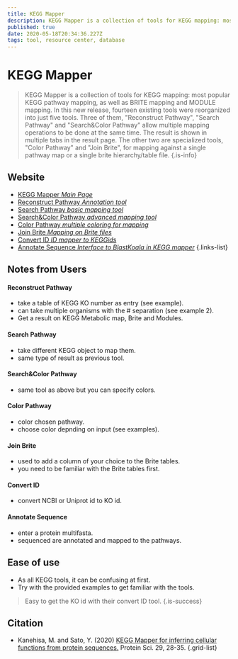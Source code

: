 ```yaml
---
title: KEGG Mapper
description: KEGG Mapper is a collection of tools for KEGG mapping: most popular KEGG pathway mapping, as well as BRITE mapping and MODULE mapping.
published: true
date: 2020-05-18T20:34:36.227Z
tags: tool, resource center, database
---
```


# KEGG Mapper

> KEGG Mapper is a collection of tools for KEGG mapping: most popular KEGG pathway mapping, as well as BRITE mapping and MODULE mapping. In this new release, fourteen existing tools were reorganized into just five tools. Three of them, "Reconstruct Pathway", "Search Pathway" and "Search&Color Pathway" allow multiple mapping operations to be done at the same time. The result is shown in multiple tabs in the result page. The other two are specialized tools, "Color Pathway" and "Join Brite", for mapping against a single pathway map or a single brite hierarchy/table file.
{.is-info}



## Website
- [KEGG Mapper *Main Page*](https://www.genome.jp/kegg/mapper.html)
- [Reconstruct Pathway *Annotation tool*](https://www.genome.jp/kegg/tool/map_pathway.html)
- [Search Pathway *basic mapping tool*](https://www.genome.jp/kegg/tool/map_pathway1.html)
- [Search&Color Pathway *advanced mapping tool*](https://www.genome.jp/kegg/tool/map_pathway2.html)
- [Color Pathway *multiple coloring for mapping*](https://www.genome.jp/kegg/tool/map_pathway3.html)
- [Join Brite *Mapping on Brite files*](https://www.genome.jp/kegg/tool/map_brite3.html)
- [Convert ID *ID mapper to KEGGids*](https://www.kegg.jp/kegg/tool/conv_id.html)
- [Annotate Sequence *Interface to BlastKoala in KEGG mapper*](https://www.kegg.jp/kegg/tool/annotate_sequence.html)
{.links-list}

## Notes from Users
#### Reconstruct Pathway
- take a table of KEGG KO number as entry (see example).
- can take multiple organisms with the # separation (see example 2).
- Get a result on KEGG Metabolic map, Brite and Modules.
#### Search Pathway
- take different KEGG object to map them.
- same type of result as previous tool.
#### Search&Color Pathway
- same tool as above but you can specify colors.
#### Color Pathway
- color chosen pathway.
- choose color depnding on input (see examples).
#### Join Brite
- used to add a column of your choice to the Brite tables.
- you need to be familiar with the Brite tables first.
#### Convert ID
- convert NCBI or Uniprot id to KO id.
#### Annotate Sequence
- enter a protein multifasta.
- sequenced are annotated and mapped to the pathways.

## Ease of use
- As all KEGG tools, it can be confusing at first.
- Try with the provided examples to get familiar with the tools.
> Easy to get the KO id with their convert ID tool.
{.is-success}

## Citation
- Kanehisa, M. and Sato, Y. (2020) [KEGG Mapper for inferring cellular functions from protein sequences.](https://onlinelibrary.wiley.com/doi/full/10.1002/pro.3711) Protein Sci. 29, 28-35.
{.grid-list}